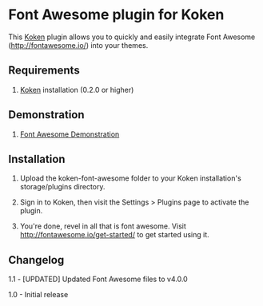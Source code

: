 Font Awesome plugin for Koken
=================================

This [Koken](http://koken.me) plugin allows you to quickly and easily integrate Font Awesome (http://fontawesome.io/) into your themes.

Requirements
------------

1. [Koken](http://koken.me) installation (0.2.0 or higher)

Demonstration
------------

1. [Font Awesome Demonstration](http://laurendavissmith.com/pages/font-awesome-plugin-demo/)

Installation
------------

1. Upload the koken-font-awesome folder to your Koken installation's storage/plugins directory.

2. Sign in to Koken, then visit the Settings > Plugins page to activate the plugin.

3. You're done, revel in all that is font awesome. Visit http://fontawesome.io/get-started/ to get started using it.

Changelog
---------

1.1 - [UPDATED] Updated Font Awesome files to v4.0.0

1.0 - Initial release